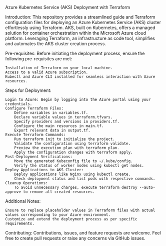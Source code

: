 Azure Kubernetes Service (AKS) Deployment with Terraform

Introduction:
This repository provides a streamlined guide and Terraform configuration files for deploying an Azure Kubernetes Service (AKS) cluster effortlessly using Terraform. AKS, built on Kubernetes, offers a managed solution for container orchestration within the Microsoft Azure cloud platform. Leveraging Terraform, an infrastructure as code tool, simplifies and automates the AKS cluster creation process.

Pre-requisites:
Before initiating the deployment process, ensure the following pre-requisites are met:

    Installation of Terraform on your local machine.
    Access to a valid Azure subscription.
    Kubectl and Azure CLI installed for seamless interaction with Azure resources.

Steps for Deployment:

    Login to Azure: Begin by logging into the Azure portal using your credentials.
    Configure Terraform Files:
        Define variables in variables.tf.
        Declare variable values in terraform.tfvars.
        Specify providers and versions in providers.tf.
        Configure the main resources in main.tf.
        Export relevant data in output.tf.
    Execute Terraform Commands:
        Run terraform init to initialize the project.
        Validate the configuration using terraform validate.
        Preview the execution plan with terraform plan.
        Apply the configuration changes with terraform apply.
    Post-Deployment Verifications:
        Move the generated Kubeconfig file to ~/.kube/config.
        Verify the status of worker nodes using kubectl get nodes.
    Deploy Applications to AKS Cluster:
        Deploy applications like Nginx using kubectl create.
        Check deployment status and list pods with respective commands.
    Cleanup Operations:
        To avoid unnecessary charges, execute terraform destroy --auto-approve to remove all created resources.

Additional Notes:

    Ensure to replace placeholder values in Terraform files with actual values corresponding to your Azure environment.
    Customize and extend the deployment process as per specific requirements.

Contributing:
Contributions, issues, and feature requests are welcome. Feel free to create pull requests or raise any concerns via GitHub issues.


